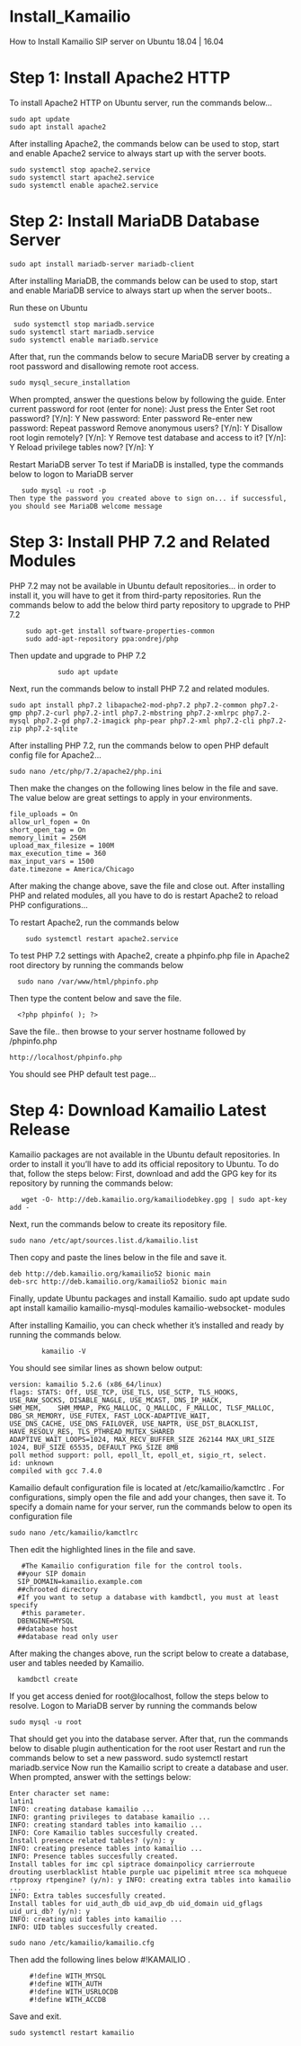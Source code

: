 # Install_Kamailio

How to Install Kamailio SIP server on Ubuntu 18.04 | 16.04

   # Step 1: Install Apache2 HTTP

To install Apache2 HTTP on Ubuntu server, run the commands below...

    sudo apt update
    sudo apt install apache2

After installing Apache2, the commands below can be used to stop, start and enable Apache2 service to always start up with the server boots.

    sudo systemctl stop apache2.service 
    sudo systemctl start apache2.service 
    sudo systemctl enable apache2.service

# Step 2: Install MariaDB Database Server

    sudo apt install mariadb-server mariadb-client

After installing MariaDB, the commands below can be used to stop, start and enable MariaDB service to always start up when the server boots..

  Run these on Ubuntu
  
     sudo systemctl stop mariadb.service 
    sudo systemctl start mariadb.service 
    sudo systemctl enable mariadb.service
    
    

After that, run the commands below to secure MariaDB server by creating a root password and disallowing remote root access.
    
    sudo mysql_secure_installation
    
   When prompted, answer the questions below by following the guide.
Enter current password for root (enter for none): Just press the Enter Set root password? [Y/n]: Y
New password: Enter password
Re-enter new password: Repeat password
Remove anonymous users? [Y/n]: Y
Disallow root login remotely? [Y/n]: Y
Remove test database and access to it? [Y/n]: Y Reload privilege tables now? [Y/n]: Y


Restart MariaDB server
To test if MariaDB is installed, type the commands below to logon to MariaDB server

       sudo mysql -u root -p
    Then type the password you created above to sign on... if successful, you should see MariaDB welcome message
    
    
   # Step 3: Install PHP 7.2 and Related Modules
PHP 7.2 may not be available in Ubuntu default repositories... in order to install it, you will have to get it from third-party repositories.
Run the commands below to add the below third party repository to upgrade to PHP 7.2

        sudo apt-get install software-properties-common 
        sudo add-apt-repository ppa:ondrej/php
        
 Then update and upgrade to PHP 7.2
 
                sudo apt update
                
Next, run the commands below to install PHP 7.2 and related modules.

    sudo apt install php7.2 libapache2-mod-php7.2 php7.2-common php7.2- gmp php7.2-curl php7.2-intl php7.2-mbstring php7.2-xmlrpc php7.2- mysql php7.2-gd php7.2-imagick php-pear php7.2-xml php7.2-cli php7.2- zip php7.2-sqlite

After installing PHP 7.2, run the commands below to open PHP default config file for Apache2...

    sudo nano /etc/php/7.2/apache2/php.ini
   
Then make the changes on the following lines below in the file and save. The value below are great settings to apply in your environments.
   
    file_uploads = On 
    allow_url_fopen = On 
    short_open_tag = On 
    memory_limit = 256M 
    upload_max_filesize = 100M 
    max_execution_time = 360 
    max_input_vars = 1500 
    date.timezone = America/Chicago
   
 After making the change above, save the file and close out. After installing PHP and related modules, all you have to do is restart Apache2 to reload PHP configurations...
   
   To restart Apache2, run the commands below
   
        sudo systemctl restart apache2.service
  
To test PHP 7.2 settings with Apache2, create a phpinfo.php file in Apache2 root directory by running the commands below

      sudo nano /var/www/html/phpinfo.php

Then type the content below and save the file.

      <?php phpinfo( ); ?>
      
Save the file.. then browse to your server hostname followed by /phpinfo.php

    http://localhost/phpinfo.php
    
You should see PHP default test page...

# Step 4: Download Kamailio Latest Release

Kamailio packages are not available in the Ubuntu default repositories. In order to install it you’ll have to add its official repository to Ubuntu. To do that, follow the steps below:
First, download and add the GPG key for its repository by running the commands below:

       wget -O- http://deb.kamailio.org/kamailiodebkey.gpg | sudo apt-key add -
       
Next, run the commands below to create its repository file.

    sudo nano /etc/apt/sources.list.d/kamailio.list
  
Then copy and paste the lines below in the file and save it.

    deb http://deb.kamailio.org/kamailio52 bionic main 
    deb-src http://deb.kamailio.org/kamailio52 bionic main
  
Finally, update Ubuntu packages and install Kamailio.
    sudo apt update
    sudo apt install kamailio kamailio-mysql-modules kamailio-websocket- modules

 After installing Kamailio, you can check whether it’s installed and ready by running the commands below.
 
            kamailio -V
            
You should see similar lines as shown below output:

    version: kamailio 5.2.6 (x86_64/linux)
    flags: STATS: Off, USE_TCP, USE_TLS, USE_SCTP, TLS_HOOKS, USE_RAW_SOCKS, DISABLE_NAGLE, USE_MCAST, DNS_IP_HACK,             SHM_MEM,    SHM_MMAP, PKG_MALLOC, Q_MALLOC, F_MALLOC, TLSF_MALLOC, DBG_SR_MEMORY, USE_FUTEX, FAST_LOCK-ADAPTIVE_WAIT,       USE_DNS_CACHE, USE_DNS_FAILOVER, USE_NAPTR, USE_DST_BLACKLIST, HAVE_RESOLV_RES, TLS_PTHREAD_MUTEX_SHARED
    ADAPTIVE_WAIT_LOOPS=1024, MAX_RECV_BUFFER_SIZE 262144 MAX_URI_SIZE 1024, BUF_SIZE 65535, DEFAULT PKG_SIZE 8MB
    poll method support: poll, epoll_lt, epoll_et, sigio_rt, select.
    id: unknown
    compiled with gcc 7.4.0


Kamailio default configuration file is located at /etc/kamailio/kamctlrc .
For configurations, simply open the file and add your changes, then save it. To specify a
domain name for your server, run the commands below to open its configuration file

    sudo nano /etc/kamailio/kamctlrc
    
Then edit the highlighted lines in the file and save.

       #The Kamailio configuration file for the control tools. 
      ##your SIP domain
      SIP_DOMAIN=kamailio.example.com
      ##chrooted directory
      #If you want to setup a database with kamdbctl, you must at least specify
       #this parameter.
      DBENGINE=MYSQL
      ##database host
      ##database read only user
    
After making the changes above, run the script below to create a database, user and tables needed by Kamailio.
  
      kamdbctl create
  
If you get access denied for root@localhost, follow the steps below to resolve. Logon to MariaDB server by running the commands below

    sudo mysql -u root

That should get you into the database server. After that, run the commands below to disable plugin authentication for the root user
Restart and run the commands below to set a new password.
sudo systemctl restart mariadb.service
Now run the Kamailio script to create a database and user. 
When prompted, answer with the settings below:

    Enter character set name:
    latin1
    INFO: creating database kamailio ...
    INFO: granting privileges to database kamailio ...
    INFO: creating standard tables into kamailio ...
    INFO: Core Kamailio tables succesfully created.
    Install presence related tables? (y/n): y
    INFO: creating presence tables into kamailio ...
    INFO: Presence tables succesfully created.
    Install tables for imc cpl siptrace domainpolicy carrierroute
    drouting userblacklist htable purple uac pipelimit mtree sca mohqueue
    rtpproxy rtpengine? (y/n): y INFO: creating extra tables into kamailio ...
    INFO: Extra tables succesfully created.
    Install tables for uid_auth_db uid_avp_db uid_domain uid_gflags
    uid_uri_db? (y/n): y
    INFO: creating uid tables into kamailio ...
    INFO: UID tables succesfully created.

    sudo nano /etc/kamailio/kamailio.cfg

Then add the following lines below #!KAMAILIO .

         #!define WITH_MYSQL 
         #!define WITH_AUTH
         #!define WITH_USRLOCDB 
         #!define WITH_ACCDB 
  
Save and exit.

    sudo systemctl restart kamailio
   
